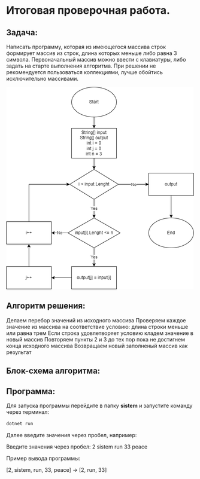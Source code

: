 # Итоговая проверочная работа.
## Задача:
Написать программу, которая из имеющегося массива строк формирует массив из строк, длина которых меньше либо равна 3 символа. Первоначальный массив можно ввести с клавиатуры, либо задать на старте выполнения алгоритма. При решении не рекомендуется пользоваться коллекциями, лучше обойтись исключительно массивами.

![диаграмма](diagram/final.drawio.png)
 
## Алгоритм решения:
Делаем перебор значений из исходного массива
Проверяем каждое значение из массива на соответствие условию: длина строки меньше или равна трем
Если строка удовлетворяет условию кладем значение в новый массив
Повторяем пункты 2 и 3 до тех пор пока не достигнем конца исходного массива
Возвращаем новый заполненый массив как результат
## Блок-схема алгоритма:

## Программа:
Для запуска программы перейдите в папку  **sistem** и запустите команду через терминал:

```c++
dotnet run
```
Далее введите значения через пробел, например:

Введите значения через пробел: 2 sistem run 33 peace

Пример вывода программы:

[2, sistem, run, 33, peace] -> [2, run, 33]
